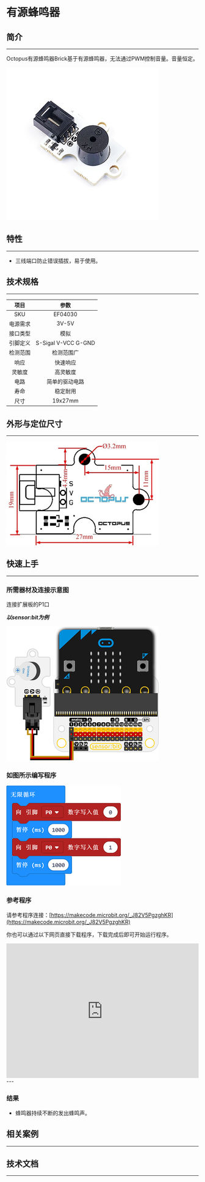 # 有源蜂鸣器

## 简介
---
Octopus有源蜂鸣器Brick基于有源蜂鸣器，无法通过PWM控制音量。音量恒定。

 ![](./images/Gs5XBx1.jpg)

## 特性
---
- 三线端口防止错误插拔，易于使用。

## 技术规格
---

项目 | 参数 
:-: | :-: 
SKU|EF04030
电源需求|3V-5V
接口类型|模拟
引脚定义|S-Sigal V-VCC G-GND
检测范围|检测范围广
响应|快速响应
灵敏度|高灵敏度
电路|简单的驱动电路
寿命|稳定耐用
尺寸|19x27mm


## 外形与定位尺寸
---
![](./images/GV8xv7y.jpg)

## 快速上手
---
### 所需器材及连接示意图
连接扩展板的P1口

***以sensor:bit为例***

![](./images/r3NAMg8.png)


### 如图所示编写程序
![](./images/04030_01.png)

### 参考程序

请参考程序连接：[https://makecode.microbit.org/_J82V5PgzghKR](https://makecode.microbit.org/_J82V5PgzghKR)

你也可以通过以下网页直接下载程序，下载完成后即可开始运行程序。

<div style="position:relative;height:0;padding-bottom:70%;overflow:hidden;"><iframe style="position:absolute;top:0;left:0;width:100%;height:100%;" src="https://makecode.microbit.org/#pub:_J82V5PgzghKR" frameborder="0" sandbox="allow-popups allow-forms allow-scripts allow-same-origin"></iframe></div>  
---

### 结果
- 蜂鸣器持续不断的发出蜂鸣声。

## 相关案例
---

## 技术文档
---
